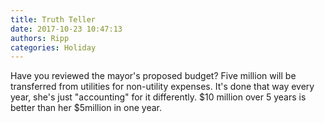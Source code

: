 ```yaml
---
title: Truth Teller
date: 2017-10-23 10:47:13
authors: Ripp
categories: Holiday
---
```


 Have you reviewed the mayor's proposed budget?  Five million will be transferred from utilities for non-utility expenses.  It's done that way every year, she's just "accounting" for it differently.  $10 million over 5 years is better than her $5million in one year.